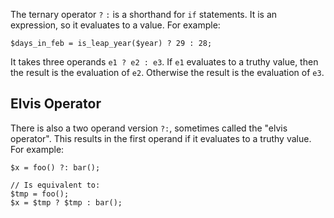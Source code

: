The ternary operator `?` `:` is a shorthand for `if` statements. It is
an expression, so it evaluates to a value. For example:

```Hack
$days_in_feb = is_leap_year($year) ? 29 : 28;
```

It takes three operands `e1 ? e2 : e3`. If `e1` evaluates to a truthy
value, then the result is the evaluation of `e2`. Otherwise the result
is the evaluation of `e3`.

## Elvis Operator

There is also a two operand version `?:`, sometimes called the "elvis
operator". This results in the first operand if it evaluates to a truthy
value. For example:

``` Hack
$x = foo() ?: bar();

// Is equivalent to:
$tmp = foo();
$x = $tmp ? $tmp : bar();
```
